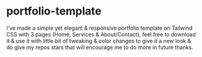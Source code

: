 # portfolio-template
I've made a simple yet elegant &amp; responsive portfolio template on Tailwind CSS with 3 pages (Home, Services &amp; About/Contact), feel free to download it &amp; use it with little bit of tweaking &amp; color changes to give it a new look &amp; do give my repos stars that will encourage me to do more in future thanks.
